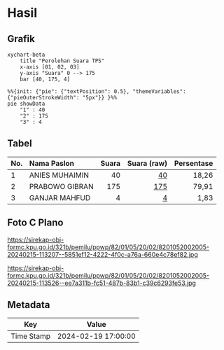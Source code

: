 # Hasil

## Grafik

```mermaid
xychart-beta
    title "Perolehan Suara TPS"
    x-axis [01, 02, 03]
    y-axis "Suara" 0 --> 175
    bar [40, 175, 4]
```

```mermaid
%%{init: {"pie": {"textPosition": 0.5}, "themeVariables": {"pieOuterStrokeWidth": "5px"}} }%%
pie showData
    "1" : 40
    "2" : 175
    "3" : 4
```

## Tabel

| No. | Nama Paslon    | Suara | Suara (raw) | Persentase |
|:--- |:-------------- | -----:| -----------:| ----------:|
| 1   | ANIES MUHAIMIN | 40    | [40][p-1]   | 18,26      |
| 2   | PRABOWO GIBRAN | 175   | [175][p-2]  | 79,91      |
| 3   | GANJAR MAHFUD  | 4     | [4][p-3]    | 1,83       |


[p-1]: https://github.com/gigit-pemilu/pemilu-2024-82-maluku-utara/blob/main/pilpres/hitung-suara/sub/82-maluku-utara/sub/01-halmahera-barat/sub/05-jailolo-selatan/sub/2002-sidongoli-dehe/sub/005-tps/sub/paslon-1.txt
[p-2]: https://github.com/gigit-pemilu/pemilu-2024-82-maluku-utara/blob/main/pilpres/hitung-suara/sub/82-maluku-utara/sub/01-halmahera-barat/sub/05-jailolo-selatan/sub/2002-sidongoli-dehe/sub/005-tps/sub/paslon-2.txt
[p-3]: https://github.com/gigit-pemilu/pemilu-2024-82-maluku-utara/blob/main/pilpres/hitung-suara/sub/82-maluku-utara/sub/01-halmahera-barat/sub/05-jailolo-selatan/sub/2002-sidongoli-dehe/sub/005-tps/sub/paslon-3.txt

## Foto C Plano

https://sirekap-obj-formc.kpu.go.id/321b/pemilu/ppwp/82/01/05/20/02/8201052002005-20240215-113207--5851ef12-4222-4f0c-a76a-660e4c78ef82.jpg

https://sirekap-obj-formc.kpu.go.id/321b/pemilu/ppwp/82/01/05/20/02/8201052002005-20240215-113526--ee7a311b-fc51-487b-83b1-c39c6293fe53.jpg


## Metadata

| Key        | Value               |
| ---------- | ------------------- |
| Time Stamp | 2024-02-19 17:00:00 |



